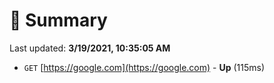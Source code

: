 # 📖 Summary
Last updated: **3/19/2021, 10:35:05 AM**

- `GET` [https://google.com](https://google.com) - **Up** (115ms)
